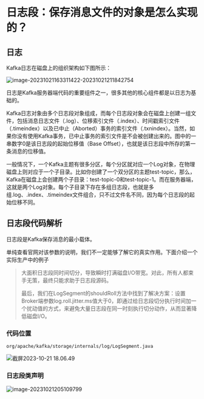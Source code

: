 # 日志段：保存消息文件的对象是怎么实现的？

## 日志

Kafka日志在磁盘上的组织架构如下图所示：

![image-20231021163311422-20231021211842754](/Users/gengruilin/Desktop/Projects/explore-kafka/images/log/image-20231021163311422-20231021211842754.png)

日志是Kafka服务器端代码的重要组件之一，很多其他的核心组件都是以日志为基础的。

Kafka日志对象由多个日志段对象组成，而每个日志段对象会在磁盘上创建一组文件，包括消息日志文件（.log）、位移索引文件（.index）、时间戳索引文件（.timeindex）以及已中止（Aborted）事务的索引文件（.txnindex）。当然，如果你没有使用Kafka事务，已中止事务的索引文件是不会被创建出来的。图中的一串数字0是该日志段的起始位移值（Base Offset），也就是该日志段中所存的第一条消息的位移值。

一般情况下，一个Kafka主题有很多分区，每个分区就对应一个Log对象，在物理磁盘上则对应于一个子目录。比如你创建了一个双分区的主题test-topic，那么，Kafka在磁盘上会创建两个子目录：test-topic-0和test-topic-1。而在服务器端，这就是两个Log对象。每个子目录下存在多组日志段，也就是多组.log、.index、.timeindex文件组合，只不过文件名不同，因为每个日志段的起始位移不同。

## 日志段代码解析

日志段是Kafka保存消息的最小载体。

单纯查看官网对该参数的说明，我们不一定能够了解它的真实作用。下面介绍一个实际生产中的例子

> 大面积日志段同时间切分，导致瞬时打满磁盘I/O带宽。对此，所有人都束手无策，最终只能求助于日志段源码。
>
> 最后，我们在LogSegment的shouldRoll方法中找到了解决方案：设置Broker端参数log.roll.jitter.ms值大于0，即通过给日志段切分执行时间加一个扰动值的方式，来避免大量日志段在同一时刻执行切分动作，从而显著降低磁盘I/O。

### 代码位置

`org/apache/kafka/storage/internals/log/LogSegment.java`

![截屏2023-10-21 18.06.49](/Users/gengruilin/Desktop/Projects/explore-kafka/images/log/%E6%88%AA%E5%B1%8F2023-10-21%2018.06.49.png)

### 日志段类声明

![image-20231021205109799](/Users/gengruilin/Desktop/Projects/explore-kafka/images/log/image-20231021205109799.png)